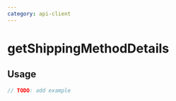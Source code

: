 ```yaml
---
category: api-client
---
```


# getShippingMethodDetails

<!-- PLACEHOLDER_DESCRIPTION -->

## Usage

```ts
// TODO: add example
```
